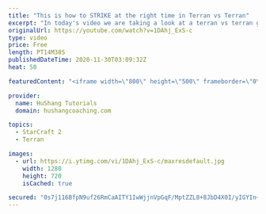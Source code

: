 ```yaml
---
title: "This is how to STRIKE at the right time in Terran vs Terran"
excerpt: "In today's video we are taking a look at a terran vs terran game I played that showcases some patience and how I like to calculate when it's the correct time to attack!  Coaching -------------------------------------------------------------------------- Website: https://www.hushangcoaching.com  Interested"
originalUrl: https://youtube.com/watch?v=1DAhj_ExS-c
type: video
price: Free
length: PT14M38S
publishedDateTime: 2020-11-30T03:09:32Z
heat: 50

featuredContent: "<iframe width=\"800\" height=\"500\" frameborder=\"0\" src=\"https://www.youtube.com/embed/1DAhj_ExS-c\" allow=\"accelerometer; autoplay; encrypted-media; gyroscope; picture-in-picture\" allowfullscreen></iframe>"

provider:
  name: HuShang Tutorials
  domain: hushangcoaching.com

topics:
  - StarCraft 2
  - Terran

images:
  - url: https://i.ytimg.com/vi/1DAhj_ExS-c/maxresdefault.jpg
    width: 1280
    height: 720
    isCached: true

secured: "0s7j116BfpN9uf26RmCaAITY1IwWjjnVpGqF/MptZZL8+8JbD4X0I/yIGYIn+H2ZFGEAjgdWWL82GD6Dz5XbDu+Yd/y698u7jNCitYiF+MVpps79UkBICze/jYhG8teavv3yTisAIfvkq10KmyqlF4AGiDiYmXicUaBQhe9AzENzeQsM5k+t+DRe/7m084EnGDVhsWOkuB50EwskW/jDBlkSXozUKMMtFu+uchcS5DJZvFG1i3C3A/Co7qC33kYvOr8B9vnIwpZnUauJhQYCFu/9nuL9+X+O/l2sjwuy1RZD7Uhi7XZ6zZ0XUuLPUAoEXpTEpFUdz7d+LC6ivMcIw0r+IhnBbWehlX4XMJQZhzQn78dqCRdboVpxEA6gD3dsBs5izPsScQf6hQIVCBGBEraWdiE0jrLSMK+dzm6s7Ng=;rSctVoNmBdOQaTdZWDJXug=="
---
```


